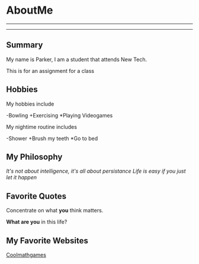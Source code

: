 # AboutMe
---
---
## Summary
My name is Parker, I am a student that attends New Tech.

This is for an assignment for a class

Hobbies
-

My hobbies include

-Bowling
+Exercising
*Playing Videogames

My nightime routine includes

-Shower
+Brush my teeth
*Go to bed

## My Philosophy

*It's not about intelligence, it's all about persistance*
_Life is easy if you just let it happen_

## Favorite Quotes

Concentrate on what **you** think matters.

__What are you__ in this life?

## My Favorite Websites

[Coolmathgames](https://www.coolmathgames.com/)
